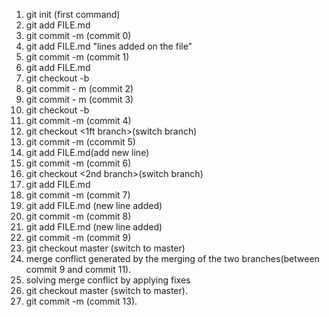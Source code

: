 
1. git init (first command)<br>
2. git add FILE.md <br>
3. git commit -m (commit 0)<br>
4. git add FILE.md  "lines added on the file"<br>
5. git commit -m (commit 1)<br>
6. git add FILE.md <br>
7. git checkout -b <branch name> <br>
8. git commit - m (commit 2)<br> 
9. git commit - m (commit 3)<br>
10. git checkout -b <new branch><br>
11. git commit -m (commit 4)<br>
11. git checkout <1ft branch>(switch branch)<br>
12. git commit -m (ccommit 5)<br>
13. git add FILE.md(add new line)<br>
14. git commit -m (commit 6)<br>
15. git checkout <2nd branch>(switch branch)<br>
16. git add FILE.md <br>
17. git commit -m (commit 7)<br>
18. git add FILE.md (new line added)<br>
19. git commit -m (commit 8)<br>
20. git add FILE.md (new line added)<br>
21. git commit -m (commit 9)<br>
22. git checkout master (switch to master)<br>
23. merge conflict generated by the merging of the two branches(between commit 9 and commit 11).<br> 
24. solving merge conflict by applying fixes<br>
25. git checkout master (switch to master).<br>
26. git commit -m (commit 13).<br>




